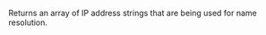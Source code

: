 <!-- YAML
added: v0.11.3
-->

Returns an array of IP address strings that are being used for name
resolution.

